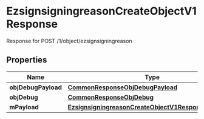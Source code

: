 

# EzsignsigningreasonCreateObjectV1Response

Response for POST /1/object/ezsignsigningreason

## Properties

| Name | Type | Description | Notes |
|------------ | ------------- | ------------- | -------------|
|**objDebugPayload** | [**CommonResponseObjDebugPayload**](CommonResponseObjDebugPayload.md) |  |  |
|**objDebug** | [**CommonResponseObjDebug**](CommonResponseObjDebug.md) |  |  [optional] |
|**mPayload** | [**EzsignsigningreasonCreateObjectV1ResponseMPayload**](EzsignsigningreasonCreateObjectV1ResponseMPayload.md) |  |  |



